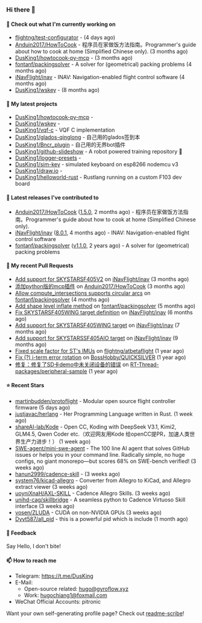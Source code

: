 ### Hi there 👋

#### 👷 Check out what I'm currently working on

- [flightng/test-configurator](https://github.com/flightng/test-configurator) -  (4 days ago)
- [Anduin2017/HowToCook](https://github.com/Anduin2017/HowToCook) - 程序员在家做饭方法指南。Programmer&#39;s guide about how to cook at home (Simplified Chinese only). (3 months ago)
- [DusKing1/howtocook-py-mcp](https://github.com/DusKing1/howtocook-py-mcp) -  (3 months ago)
- [fontanf/packingsolver](https://github.com/fontanf/packingsolver) - A solver for (geometrical) packing problems (4 months ago)
- [iNavFlight/inav](https://github.com/iNavFlight/inav) - INAV: Navigation-enabled flight control software (4 months ago)
- [DusKing1/wskey](https://github.com/DusKing1/wskey) -  (8 months ago)

#### 🌱 My latest projects

- [DusKing1/howtocook-py-mcp](https://github.com/DusKing1/howtocook-py-mcp) - 
- [DusKing1/wskey](https://github.com/DusKing1/wskey) - 
- [DusKing1/vqf-c](https://github.com/DusKing1/vqf-c) - VQF C implementation
- [DusKing1/glados-qinglong](https://github.com/DusKing1/glados-qinglong) - 自己用的glados签到本
- [DusKing1/Bncr_plugin](https://github.com/DusKing1/Bncr_plugin) - 自己用的无界bot插件
- [DusKing1/github-slideshow](https://github.com/DusKing1/github-slideshow) - A robot powered training repository :robot:
- [DusKing1/logger-presets](https://github.com/DusKing1/logger-presets) - 
- [DusKing1/sim-key](https://github.com/DusKing1/sim-key) - simulated keyboard on esp8266 nodemcu v3
- [DusKing1/draw.io](https://github.com/DusKing1/draw.io) - 
- [DusKing1/helloworld-rust](https://github.com/DusKing1/helloworld-rust) - Rustlang running on a custom F103 dev board

#### 🔭 Latest releases I've contributed to

- [Anduin2017/HowToCook](https://github.com/Anduin2017/HowToCook) ([1.5.0](https://github.com/Anduin2017/HowToCook/releases/tag/1.5.0), 2 months ago) - 程序员在家做饭方法指南。Programmer&#39;s guide about how to cook at home (Simplified Chinese only).
- [iNavFlight/inav](https://github.com/iNavFlight/inav) ([8.0.1](https://github.com/iNavFlight/inav/releases/tag/8.0.1), 4 months ago) - INAV: Navigation-enabled flight control software
- [fontanf/packingsolver](https://github.com/fontanf/packingsolver) ([v1.1.0](https://github.com/fontanf/packingsolver/releases/tag/v1.1.0), 2 years ago) - A solver for (geometrical) packing problems

#### 🔨 My recent Pull Requests

- [Add support for SKYSTARSF405V2](https://github.com/iNavFlight/inav/pull/10884) on [iNavFlight/inav](https://github.com/iNavFlight/inav) (3 months ago)
- [添加python版的mcp插件](https://github.com/Anduin2017/HowToCook/pull/1566) on [Anduin2017/HowToCook](https://github.com/Anduin2017/HowToCook) (3 months ago)
- [Allow compute_intersections supports circular arcs](https://github.com/fontanf/packingsolver/pull/185) on [fontanf/packingsolver](https://github.com/fontanf/packingsolver) (4 months ago)
- [Add shape level inflate method](https://github.com/fontanf/packingsolver/pull/169) on [fontanf/packingsolver](https://github.com/fontanf/packingsolver) (5 months ago)
- [Fix SKYSTARSF405WING target definition](https://github.com/iNavFlight/inav/pull/10718) on [iNavFlight/inav](https://github.com/iNavFlight/inav) (6 months ago)
- [Add support for SKYSTARSF405WING target](https://github.com/iNavFlight/inav/pull/10561) on [iNavFlight/inav](https://github.com/iNavFlight/inav) (7 months ago)
- [Add support for SKYSTARSSF405AIO target](https://github.com/iNavFlight/inav/pull/10469) on [iNavFlight/inav](https://github.com/iNavFlight/inav) (9 months ago)
- [Fixed scale factor for ST&#39;s IMUs](https://github.com/flightng/atbetaflight/pull/63) on [flightng/atbetaflight](https://github.com/flightng/atbetaflight) (1 year ago)
- [Fix (?) i-term error rotation](https://github.com/BossHobby/QUICKSILVER/pull/115) on [BossHobby/QUICKSILVER](https://github.com/BossHobby/QUICKSILVER) (1 year ago)
- [修复：修复了SD卡demo中未关闭设备的错误](https://github.com/RT-Thread-packages/peripheral-sample/pull/32) on [RT-Thread-packages/peripheral-sample](https://github.com/RT-Thread-packages/peripheral-sample) (1 year ago)

#### ⭐ Recent Stars

- [martinbudden/protoflight](https://github.com/martinbudden/protoflight) - Modular open source flight controller firmware (5 days ago)
- [justjavac/herlang](https://github.com/justjavac/herlang) - Her Programming Language written in Rust. (1 week ago)
- [shareAI-lab/Kode](https://github.com/shareAI-lab/Kode) - Open CC, Koding with DeepSeek V3.1, Kimi2, GLM4.5, Qwen Coder etc.（欢迎网友用Kode 给openCC提PR，加速人类世界生产力进步！） (1 week ago)
- [SWE-agent/mini-swe-agent](https://github.com/SWE-agent/mini-swe-agent) - The 100 line AI agent that solves GitHub issues or helps you in your command line. Radically simple, no huge configs, no giant monorepo—but scores 68% on SWE-bench verified! (3 weeks ago)
- [hanun2999/cadence-skill](https://github.com/hanun2999/cadence-skill) -  (3 weeks ago)
- [system76/kicad-allegro](https://github.com/system76/kicad-allegro) - Converter from Allegro to KiCad, and Allegro extract viewer (3 weeks ago)
- [uoyniXnaH/AXL-SKILL](https://github.com/uoyniXnaH/AXL-SKILL) - Cadence Allegro Skills. (3 weeks ago)
- [unihd-cag/skillbridge](https://github.com/unihd-cag/skillbridge) - A seamless python to Cadence Virtuoso Skill interface (3 weeks ago)
- [vosen/ZLUDA](https://github.com/vosen/ZLUDA) - CUDA on non-NVIDIA GPUs (3 weeks ago)
- [Dyyt587/all_pid](https://github.com/Dyyt587/all_pid) - this is a powerful pid which is include  (1 month ago)

#### 💬 Feedback

Say Hello, I don't bite!

#### 📫 How to reach me

- Telegram: https://t.me/DusKing
- E-Mail:
  - Open-source related: hugo@gyroflow.xyz
  - Work: hugochiang1@foxmail.com
- WeChat Official Accounts: pitronic

Want your own self-generating profile page? Check out [readme-scribe](https://github.com/muesli/readme-scribe)!
